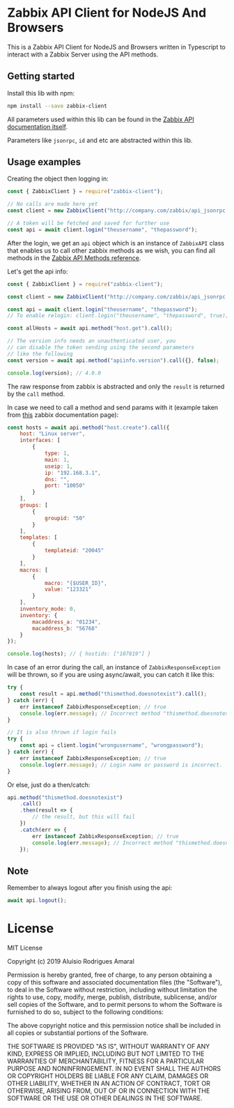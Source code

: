 # Zabbix API Client for NodeJS And Browsers

This is a Zabbix API Client for NodeJS and Browsers written in Typescript to interact with a Zabbix Server using the API methods.

## Getting started

Install this lib with npm:

```bash
npm install --save zabbix-client
```

All parameters used within this lib can be found in the [Zabbix API documentation itself](https://www.zabbix.com/documentation/4.0/manual/api).

Parameters like `jsonrpc`, `id` and etc are abstracted within this lib.

## Usage examples

Creating the object then logging in:

```javascript
const { ZabbixClient } = require("zabbix-client");

// No calls are made here yet
const client = new ZabbixClient("http://company.com/zabbix/api_jsonrpc.php");

// A token will be fetched and saved for further use
const api = await client.login("theusername", "thepassword");
```

After the login, we get an `api` object which is an instance of `ZabbixAPI` class that enables us to call other zabbix methods as we wish, you can find all methods in the [Zabbix API Methods reference](https://www.zabbix.com/documentation/4.0/manual/api/reference).

Let's get the api info:

```javascript
const { ZabbixClient } = require("zabbix-client");

const client = new ZabbixClient("http://company.com/zabbix/api_jsonrpc.php");

const api = await client.login("theusername", "thepassword");
// To enable relogin: client.login("theusername", "thepassword", true);

const allHosts = await api.method("host.get").call();

// The version info needs an unauthenticated user, you
// can disable the token sending using the second parameters
// like the following
const version = await api.method("apiinfo.version").call({}, false);

console.log(version); // 4.0.0
```

The raw response from zabbix is abstracted and only the `result` is returned by the `call` method.

In case we need to call a method and send params with it (example taken from [this](https://www.zabbix.com/documentation/4.0/manual/api/reference/host/create) zabbix documentation page):

```javascript
const hosts = await api.method("host.create").call({
    host: "Linux server",
    interfaces: [
        {
            type: 1,
            main: 1,
            useip: 1,
            ip: "192.168.3.1",
            dns: "",
            port: "10050"
        }
    ],
    groups: [
        {
            groupid: "50"
        }
    ],
    templates: [
        {
            templateid: "20045"
        }
    ],
    macros: [
        {
            macro: "{$USER_ID}",
            value: "123321"
        }
    ],
    inventory_mode: 0,
    inventory: {
        macaddress_a: "01234",
        macaddress_b: "56768"
    }
});

console.log(hosts); // { hostids: ["107819"] }
```

In case of an error during the call, an instance of `ZabbixResponseException` will be thrown, so if you are using async/await, you can catch it like this:

```javascript
try {
    const result = api.method("thismethod.doesnotexist").call();
} catch (err) {
    err instanceof ZabbixResponseException; // true
    console.log(err.message); // Incorrect method "thismethod.doesnotexist"
}

// It is also thrown if login fails
try {
    const api = client.login("wrongusername", "wrongpassword");
} catch (err) {
    err instanceof ZabbixResponseException; // true
    console.log(err.message); // Login name or password is incorrect.
}
```

Or else, just do a then/catch:

```javascript
api.method("thismethod.doesnotexist")
    .call()
    .then(result => {
        // the result, but this will fail
    })
    .catch(err => {
        err instanceof ZabbixResponseException; // true
        console.log(err.message); // Incorrect method "thismethod.doesnotexist"
    });
```

## Note

Remember to always logout after you finish using the api:

```javascript
await api.logout();
```

# License

MIT License

Copyright (c) 2019 Aluísio Rodrigues Amaral

Permission is hereby granted, free of charge, to any person obtaining a copy
of this software and associated documentation files (the "Software"), to deal
in the Software without restriction, including without limitation the rights
to use, copy, modify, merge, publish, distribute, sublicense, and/or sell
copies of the Software, and to permit persons to whom the Software is
furnished to do so, subject to the following conditions:

The above copyright notice and this permission notice shall be included in all
copies or substantial portions of the Software.

THE SOFTWARE IS PROVIDED "AS IS", WITHOUT WARRANTY OF ANY KIND, EXPRESS OR
IMPLIED, INCLUDING BUT NOT LIMITED TO THE WARRANTIES OF MERCHANTABILITY,
FITNESS FOR A PARTICULAR PURPOSE AND NONINFRINGEMENT. IN NO EVENT SHALL THE
AUTHORS OR COPYRIGHT HOLDERS BE LIABLE FOR ANY CLAIM, DAMAGES OR OTHER
LIABILITY, WHETHER IN AN ACTION OF CONTRACT, TORT OR OTHERWISE, ARISING FROM,
OUT OF OR IN CONNECTION WITH THE SOFTWARE OR THE USE OR OTHER DEALINGS IN THE
SOFTWARE.
